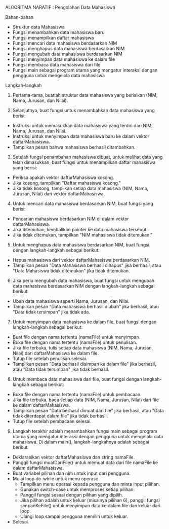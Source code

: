ALGORITMA NARATIF : Pengolahan Data Mahasiswa
  
  Bahan-bahan
- Struktur data Mahasiswa
- Fungsi menambahkan data mahasiswa baru
- Fungsi menampilkan daftar mahasiswa
- Fungsi mencari data mahasiswa berdasarkan NIM
- Fungsi menghapus data mahasiswa berdasarkan NIM
- Fungsi mengubah data mahasiswa berdasarkan NIM
- Fungsi menyimpan data mahasiswa ke dalam file
- Fungsi membaca data mahasiswa dari file
- Fungsi main sebagai program utama yang mengatur interaksi dengan pengguna untuk mengelola data mahasiswa

Langkah-langkah
1. Pertama-tama, buatlah struktur data mahasiswa yang berisikan (NIM, Nama, Jurusan, dan Nilai).

2. Selanjutnya, buat fungsi untuk menambahkan data mahasiswa yang berisi:
  - Instruksi untuk memasukkan data mahasiswa yang terdiri dari NIM, Nama, Jurusan, dan Nilai.
  - Instruksi untuk menyimpan data mahasiswa baru ke dalam vektor daftarMahasiswa.
  - Tampilkan pesan bahwa mahasiswa berhasil ditambahkan.
    
3. Setelah fungsi penambahan mahasiswa dibuat, untuk melihat data yang telah dimasukkan, buat fungsi untuk menampilkan daftar mahasiswa yang 
   berisi:
  - Periksa apakah vektor daftarMahasiswa kosong.
  - Jika kosong, tampilkan "Daftar mahasiswa kosong."
  - Jika tidak kosong, tampilkan setiap data mahasiswa (NIM, Nama, Jurusan, Nilai) dari vektor daftarMahasiswa.
    
4. Untuk mencari data mahasiswa berdasarkan NIM, buat fungsi yang berisi:
  - Pencarian mahasiswa berdasarkan NIM di dalam vektor daftarMahasiswa.
  - Jika ditemukan, kembalikan pointer ke data mahasiswa tersebut.
  - Jika tidak ditemukan, tampilkan "NIM mahasiswa tidak ditemukan."

5. Untuk menghapus data mahasiswa berdasarkan NIM, buat fungsi dengan langkah-langkah sebagai berikut:
  - Hapus mahasiswa dari vektor daftarMahasiswa berdasarkan NIM.
  - Tampilkan pesan "Data Mahasiswa berhasil dihapus" jika berhasil, atau "Data Mahasiswa tidak ditemukan" jika tidak ditemukan.

6. Jika perlu mengubah data mahasiswa, buat fungsi untuk mengubah data mahasiswa berdasarkan NIM dengan langkah-langkah sebagai berikut:
  - Ubah data mahasiswa seperti Nama, Jurusan, dan Nilai.
  - Tampilkan pesan "Data mahasiswa berhasil diubah" jika berhasil, atau "Data tidak tersimpan" jika tidak ada.

7. Untuk menyimpan data mahasiswa ke dalam file, buat fungsi dengan langkah-langkah sebagai berikut:
  - Buat file dengan nama tertentu (namaFile) untuk menyimpan. 
  - Buka file dengan nama tertentu (namaFile) untuk penulisan.
  - Jika file terbuka, tulis setiap data mahasiswa (NIM, Nama, Jurusan, Nilai) dari daftarMahasiswa ke dalam file.
  - Tutup file setelah penulisan selesai.
  - Tampilkan pesan "Data berhasil disimpan ke dalam file" jika berhasil, atau "Data tidak tersimpan" jika tidak berhasil.

8. Untuk membaca data mahasiswa dari file, buat fungsi dengan langkah-langkah sebagai berikut:
  - Buka file dengan nama tertentu (namaFile) untuk pembacaan.
  - Jika file terbuka, baca setiap data (NIM, Nama, Jurusan, Nilai) dari file ke dalam daftarMahasiswa.
  - Tampilkan pesan "Data berhasil dimuat dari file" jika berhasil, atau "Data tidak diterdapat dalam file" jika tidak berhasil.
  - Tutup file setelah pembacaan selesai.

9. Langkah terakhir adalah menambahkan fungsi main sebagai program utama yang mengatur interaksi dengan pengguna untuk mengelola data mahasiswa. 
   Di dalam main(), langkah-langkahnya adalah sebagai berikut:
  - Deklarasikan vektor daftarMahasiswa dan string namaFile.
  - Panggil fungsi muatDariFile() untuk memuat data dari file namaFile ke dalam daftarMahasiswa.
  - Buat variabel pilihan dan nim untuk input dari pengguna.
  - Mulai loop do-while untuk menu operasi:
    * Tampilkan menu operasi kepada pengguna dan minta input pilihan.
    * Gunakan switch-case untuk memproses setiap pilihan:
    * Panggil fungsi sesuai dengan pilihan yang dipilih.
    * Jika pilihan adalah untuk keluar (misalnya pilihan 6), panggil fungsi simpanKeFile() untuk menyimpan data ke dalam file dan keluar dari 
      loop.
    * Ulangi loop sampai pengguna memilih untuk keluar.
  - Selesai.
